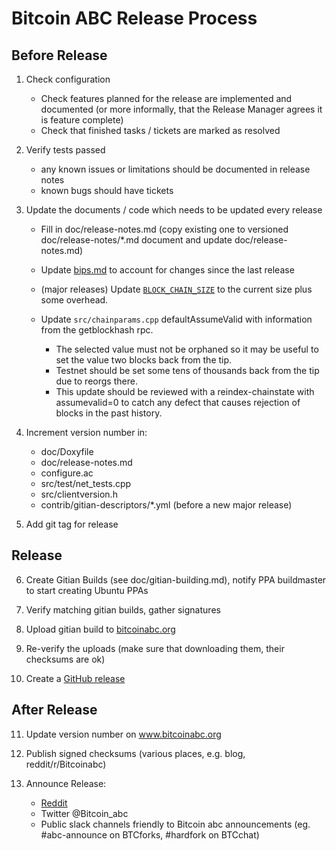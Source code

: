 Bitcoin ABC Release Process
===========================


## Before Release

1. Check configuration
    - Check features planned for the release are implemented and documented
       (or more informally, that the Release Manager agrees it is feature complete)
    - Check that finished tasks / tickets are marked as resolved

2. Verify tests passed
    - any known issues or limitations should be documented in release notes
    - known bugs should have tickets
 
3. Update the documents / code which needs to be updated every release
    - Fill in doc/release-notes.md (copy existing one to versioned doc/release-notes/*.md document and update doc/release-notes.md)
    - Update [bips.md](bips.md) to account for changes since the last release
    - (major releases) Update [`BLOCK_CHAIN_SIZE`](/src/qt/intro.cpp) to the current size plus some overhead.
    - Update `src/chainparams.cpp` defaultAssumeValid  with information from the getblockhash rpc.




      - The selected value must not be orphaned so it may be useful to set the value two blocks back from the tip.
      - Testnet should be set some tens of thousands back from the tip due to reorgs there.
      - This update should be reviewed with a reindex-chainstate with assumevalid=0 to catch any defect
        that causes rejection of blocks in the past history.


4. Increment version number in:
    - doc/Doxyfile
    - doc/release-notes.md
    - configure.ac
    - src/test/net_tests.cpp
    - src/clientversion.h
    - contrib/gitian-descriptors/*.yml (before a new major release)

5. Add git tag for release


## Release
    
6. Create Gitian Builds (see doc/gitian-building.md), notify PPA buildmaster to start creating Ubuntu PPAs
    
7. Verify matching gitian builds, gather signatures

8. Upload gitian build to [bitcoinabc.org](https://download.bitcoinabc.org/)

9. Re-verify the uploads (make sure that downloading them, their checksums are ok)

10. Create a [GitHub release](https://github.com/Bitcoin-abc/bitcoin-abc/releases) 


## After Release

11. Update version number on www.bitcoinabc.org

12. Publish signed checksums (various places, e.g. blog, reddit/r/Bitcoinabc)

13. Announce Release:
    - [Reddit](https://www.reddit.com/r/Bitcoinabc/)
    - Twitter @Bitcoin_abc
    - Public slack channels friendly to Bitcoin abc announcements 
      (eg. #abc-announce on BTCforks,  #hardfork on BTCchat)
